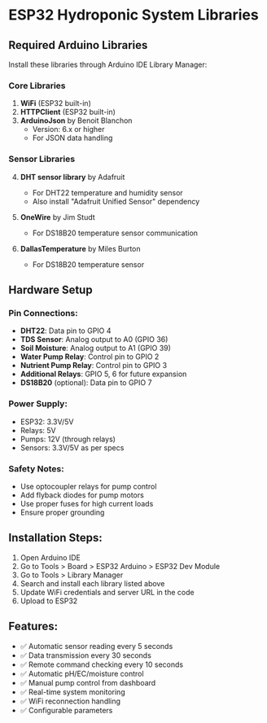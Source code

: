 # ESP32 Hydroponic System Libraries

## Required Arduino Libraries

Install these libraries through Arduino IDE Library Manager:

### Core Libraries
1. **WiFi** (ESP32 built-in)
2. **HTTPClient** (ESP32 built-in)
3. **ArduinoJson** by Benoit Blanchon
   - Version: 6.x or higher
   - For JSON data handling

### Sensor Libraries
4. **DHT sensor library** by Adafruit
   - For DHT22 temperature and humidity sensor
   - Also install "Adafruit Unified Sensor" dependency

5. **OneWire** by Jim Studt
   - For DS18B20 temperature sensor communication

6. **DallasTemperature** by Miles Burton
   - For DS18B20 temperature sensor

## Hardware Setup

### Pin Connections:
- **DHT22**: Data pin to GPIO 4
- **TDS Sensor**: Analog output to A0 (GPIO 36)
- **Soil Moisture**: Analog output to A1 (GPIO 39)
- **Water Pump Relay**: Control pin to GPIO 2
- **Nutrient Pump Relay**: Control pin to GPIO 3
- **Additional Relays**: GPIO 5, 6 for future expansion
- **DS18B20** (optional): Data pin to GPIO 7

### Power Supply:
- ESP32: 3.3V/5V
- Relays: 5V
- Pumps: 12V (through relays)
- Sensors: 3.3V/5V as per specs

### Safety Notes:
- Use optocoupler relays for pump control
- Add flyback diodes for pump motors
- Use proper fuses for high current loads
- Ensure proper grounding

## Installation Steps:

1. Open Arduino IDE
2. Go to Tools > Board > ESP32 Arduino > ESP32 Dev Module
3. Go to Tools > Library Manager
4. Search and install each library listed above
5. Update WiFi credentials and server URL in the code
6. Upload to ESP32

## Features:
- ✅ Automatic sensor reading every 5 seconds
- ✅ Data transmission every 30 seconds
- ✅ Remote command checking every 10 seconds
- ✅ Automatic pH/EC/moisture control
- ✅ Manual pump control from dashboard
- ✅ Real-time system monitoring
- ✅ WiFi reconnection handling
- ✅ Configurable parameters